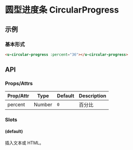 # 圆型进度条 CircularProgress

## 示例
### 基本形式

``` html
<u-circular-progress :percent="36"></u-circular-progress>
```

## API
### Props/Attrs

| Prop/Attr | Type | Default | Description |
| --------- | ---- | ------- | ----------- |
| percent | Number | `0` | 百分比 |

### Slots

#### (default)

插入文本或 HTML。
